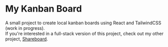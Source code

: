 # My Kanban Board
A small project to create local kanban boards using React and TailwindCSS (work in progress).  
If you're interested in a full-stack version of this project, check out my other project, [Shareboard](https://github.com/teleidoskopbild/Shareboard).
